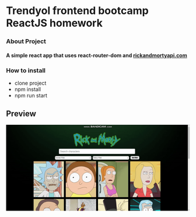 # Trendyol frontend bootcamp ReactJS homework
### About Project
#### A simple react app that uses react-router-dom and [rickandmortyapi.com](https://rickandmortyapi.com/)

### How to install
- clone project
- npm install
- npm run start
## Preview

![Resim](/src/img//intro.gif)
